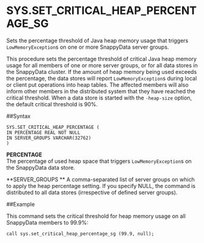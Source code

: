 # SYS.SET_CRITICAL_HEAP_PERCENTAGE_SG


Sets the percentage threshold of Java heap memory usage that triggers `LowMemoryException`s on one or more SnappyData server groups.

This procedure sets the percentage threshold of critical Java heap memory usage for all members of one or more server groups, or for all data stores in the SnappyData cluster. If the amount of heap memory being used exceeds the percentage, the data stores will report `LowMemoryException`s during local or client put operations into heap tables. The affected members will also inform other members in the distributed system that they have reached the critical threshold. When a data store is started with the `-heap-size` option, the default critical threshold is 90%.

##Syntax

``` pre
SYS.SET_CRITICAL_HEAP_PERCENTAGE (
IN PERCENTAGE REAL NOT NULL
IN SERVER_GROUPS VARCHAR(32762)
)
```

**PERCENTAGE**   
The percentage of used heap space that triggers `LowMemoryException`s on the SnappyData data store.

**SERVER_GROUPS   **
A comma-separated list of server groups on which to apply the heap percentage setting. If you specify NULL, the command is distributed to all data stores (irrespective of defined server groups).

##Example

This command sets the critical threshold for heap memory usage on all SnappyData members to 99.9%:

``` pre
call sys.set_critical_heap_percentage_sg (99.9, null);
```


